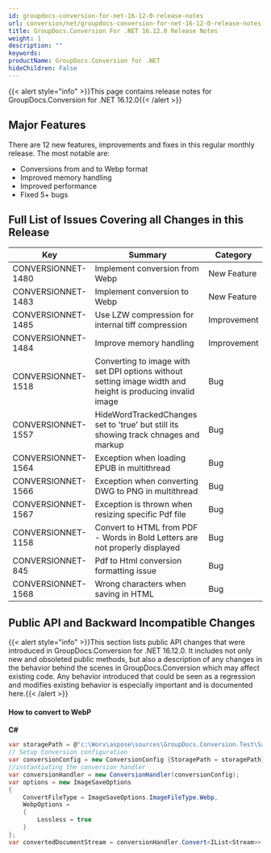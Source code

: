 ```yaml
---
id: groupdocs-conversion-for-net-16-12-0-release-notes
url: conversion/net/groupdocs-conversion-for-net-16-12-0-release-notes
title: GroupDocs.Conversion For .NET 16.12.0 Release Notes
weight: 1
description: ""
keywords: 
productName: GroupDocs.Conversion for .NET
hideChildren: False
---
```

{{< alert style="info" >}}This page contains release notes for GroupDocs.Conversion for .NET 16.12.0{{< /alert >}}

## Major Features

There are 12 new features, improvements and fixes in this regular monthly release. The most notable are:

*   Conversions from and to Webp format
*   Improved memory handling
*   Improved performance
*   Fixed 5+ bugs

## Full List of Issues Covering all Changes in this Release

| Key | Summary | Category |
| --- | --- | --- |
| CONVERSIONNET-1480 | Implement conversion from Webp | New Feature |
| CONVERSIONNET-1483 | Implement conversion to Webp | New Feature |
| CONVERSIONNET-1485 | Use LZW compression for internal tiff compression | Improvement |
| CONVERSIONNET-1484 | Improve memory handling | Improvement |
| CONVERSIONNET-1518 | Converting to image with set DPI options without setting image width and height is producing invalid image | Bug |
| CONVERSIONNET-1557 | HideWordTrackedChanges set to 'true' but still its showing track chnages and markup | Bug |
| CONVERSIONNET-1564 | Exception when loading EPUB in multithread | Bug |
| CONVERSIONNET-1566 | Exception when converting DWG to PNG in multithread | Bug |
| CONVERSIONNET-1567 | Exception is thrown when resizing specific Pdf file | Bug |
| CONVERSIONNET-1158 | Convert to HTML from PDF - Words in Bold Letters are not properly displayed | Bug |
| CONVERSIONNET-845 | Pdf to Html conversion formatting issue | Bug |
| CONVERSIONNET-1568 | Wrong characters when saving in HTML | Bug |

## Public API and Backward Incompatible Changes

{{< alert style="info" >}}This section lists public API changes that were introduced in GroupDocs.Conversion for .NET 16.12.0. It includes not only new and obsoleted public methods, but also a description of any changes in the behavior behind the scenes in GroupDocs.Conversion which may affect existing code. Any behavior introduced that could be seen as a regression and modifies existing behavior is especially important and is documented here.{{< /alert >}}

#### How to convert to WebP

**C#**

```csharp
var storagePath = @"c:\Worx\aspose\sources\GroupDocs.Conversion.Test\SampleFiles";
// Setup Conversion configuration
var conversionConfig = new ConversionConfig {StoragePath = storagePath};
//instantiating the conversion handler
var conversionHandler = new ConversionHandler(conversionConfig);
var options = new ImageSaveOptions
{
    ConvertFileType = ImageSaveOptions.ImageFileType.Webp,
    WebpOptions =
    {
        Lossless = true
    }
};
var convertedDocumentStream = conversionHandler.Convert<IList<Stream>>("sample.docx", options);


```
